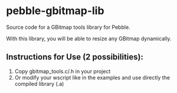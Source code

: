 pebble-gbitmap-lib
==================

Source code for a GBitmap tools library for Pebble.

With this library, you will be able to resize any GBitmap dynamically.

Instructions for Use (2 possibilities):
--------------------- 

1. Copy gbitmap_tools.c/.h in your project
2. Or modify your wscript like in the examples and use directly the compiled library (.a)
